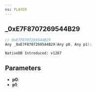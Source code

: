 ```yaml
---
ns: PLAYER
---
```

## _0xE7F8707269544B29

```c
// 0xE7F8707269544B29
Any _0xE7F8707269544B29(Any p0, Any p1);
```

```
NativeDB Introduced: v1207
```

## Parameters
* **p0**:
* **p1**:
